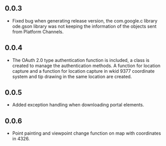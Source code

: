## 0.0.3

* Fixed bug when generating release version, the com.google.c library ode.gson library was not keeping the information of the objects sent from Platform Channels.

## 0.0.4

* The OAuth 2.0 type authentication function is included, a class is created to manage the authentication methods. A function for location capture and a function for location capture in wkid 9377 coordinate system and tip drawing in the same location are created.

## 0.0.5

* Added exception handling when downloading portal elements.

## 0.0.6

* Point painting and viewpoint change function on map with coordinates in 4326.